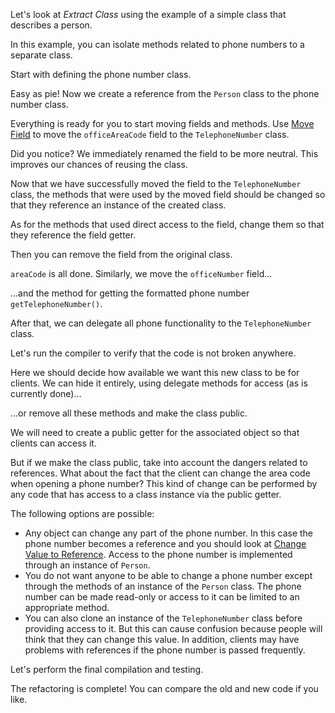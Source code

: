 Let's look at <i>Extract Class</i> using the example of a simple class that describes a person.

In this example, you can isolate methods related to phone numbers to a separate class.

Start with defining the phone number class.

Easy as pie! Now we create a reference from the <code>Person</code> class to the phone number class.

Everything is ready for you to start moving fields and methods. Use <a href="/move-field">Move Field</a> to move the <code>officeAreaCode</code> field to the <code>TelephoneNumber</code> class.

Did you notice? We immediately renamed the field to be more neutral. This improves our chances of reusing the class.

Now that we have successfully moved the field to the <code>TelephoneNumber</code> class, the methods that were used by the moved field should be changed so that they reference an instance of the created class.

As for the methods that used direct access to the field, change them so that they reference the field getter.

Then you can remove the field from the original class.

<code>areaCode</code> is all done. Similarly, we move the <code>officeNumber</code> field...

…and the method for getting the formatted phone number <code>getTelephoneNumber()</code>.

After that, we can delegate all phone functionality to the <code>TelephoneNumber</code> class.

Let's run the compiler to verify that the code is not broken anywhere.

Here we should decide how available we want this new class to be for clients. We can hide it entirely, using delegate methods for access (as is currently done)…

…or remove all these methods and make the class public.

We will need to create a public getter for the associated object so that clients can access it.

But if we make the class public, take into account the dangers related to references. What about the fact that the client can change the area code when opening a phone number? This kind of change can be performed by any code that has access to a class instance via the public getter.

The following options are possible: <ul><li>Any object can change any part of the phone number. In this case the phone number becomes a reference and you should look at <a href="/change-value-to-reference">Change Value to Reference</a>. Access to the phone number is implemented through an instance of <code>Person</code>.</li><li>You do not want anyone to be able to change a phone number except through the methods of an instance of the <code>Person</code> class. The phone number can be made read-only or access to it can be limited to an appropriate method.</li><li>You can also clone an instance of the <code>TelephoneNumber</code> class before providing access to it. But this can cause confusion because people will think that they can change this value. In addition, clients may have problems with references if the phone number is passed frequently.</li></ul>

Let's perform the final compilation and testing.

The refactoring is complete! You can compare the old and new code if you like.